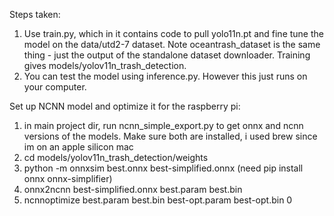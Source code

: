 Steps taken:

1. Use train.py, which in it contains code to pull yolo11n.pt and fine tune the model on the data/utd2-7 dataset. Note oceantrash_dataset is the same thing - just the output of the standalone dataset downloader. Training gives models/yolov11n_trash_detection. 
2. You can test the model using inference.py. However this just runs on your computer.

Set up NCNN model and optimize it for the raspberry pi:
1. in main project dir, run ncnn_simple_export.py to get onnx and ncnn versions of the models. Make sure both are installed, i used brew since im on an apple silicon mac
2. cd models/yolov11n_trash_detection/weights
3. python -m onnxsim best.onnx best-simplified.onnx (need pip install onnx onnx-simplifier)
4. onnx2ncnn best-simplified.onnx best.param best.bin
5. ncnnoptimize best.param best.bin best-opt.param best-opt.bin 0